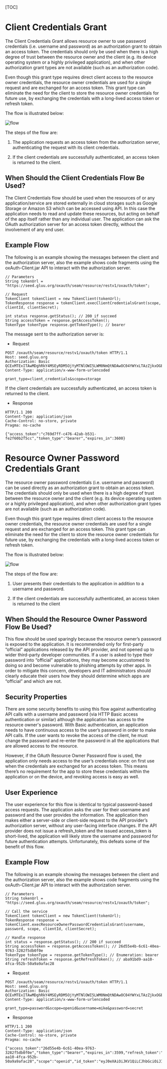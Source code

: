 [TOC]

# Client Credentials Grant

The Client Credentials Grant allows resource owner to use password
credentials (i.e. username and password) as an authorization grant to
obtain an access token. The credentials should only be used when there
is a high degree of trust between the resource owner and the client
(e.g. its device operating system or a highly privileged application),
and when other authorization grant types are not available (such as an
authorization code).

Even though this grant type requires direct client access to the
resource owner credentials, the resource owner credentials are used for
a single request and are exchanged for an access token. This grant type
can eliminate the need for the client to store the resource owner
credentials for future use, by exchanging the credentials with a
long-lived access token or refresh token.

The flow is illustrated below:

![flow](https://raw.githubusercontent.com/GluuFederation/docs/master/sources/img/openid_connect/client_credentials_grant.png)

The steps of the flow are:

1. The application requests an access token from the authorization server, authenticating the request with its client credentials.

2. If the client credentials are successfully authenticated, an access token is returned to the client.

## When Should the Client Credentials Flow Be Used?

The Client Credentials flow should be used when the resources of or any
application/service are stored externally in cloud storages such as
Google Storage or Amazon S3 which can be accessed using API. In this
case the application needs to read and update these resources, but
acting on behalf of the app itself rather than any individual user.
The application can ask the OAuth authorization server for an access
token directly, without the involvement of any end user.

## Example Flow

The following is an example showing the messages between the client and
the authorization server, also the example shows code fragments using
the oxAuth-Client.jar API to interact with the authorization server.

```
// Parameters
String tokenUrl = "https://seed.gluu.org/oxauth/seam/resource/restv1/oxauth/token";
 
// Request
TokenClient tokenClient = new TokenClient(tokenUrl);
TokenResponse response = tokenClient.execClientCredentialsGrant(scope, clientId, clientSecret);
 
int status response.getStatus(); // 200 if succeed
String accessToken = response.getAccessToken();
TokenType tokenType response.getTokenType(); // bearer
```

The message sent to the authorization server is:

* Request

```
POST /oxauth/seam/resource/restv1/oxauth/token HTTP/1.1
Host: seed.gluu.org
Authorization: Basic QCExMTExITAwMDghRkY4MSEyRDM5OjYyMTNlOWI5LWM0NmQtNDAwOC04YWYxLTAzZjkxOGE4YWRlNA==
Content-Type: application/x-www-form-urlencoded

grant_type=client_credentials&scope=storage
```

If the client credentials are successfully authenticated, an access token is returned to the client.

* Response

```
HTTP/1.1 200
Content-Type: application/json
Cache-Control: no-store, private
Pragma: no-cache

{"access_token":"c769d7ff-c476-42ab-b531-fe2f60b2f5cc","token_type":"bearer","expires_in":3600}
```

# Resource Owner Password Credentials Grant

The resource owner password credentials (i.e. username and password) can
be used directly as an authorization grant to obtain an access token.
The credentials should only be used when there is a high degree of trust
between the resource owner and the client (e.g. its device operating
system or a highly privileged application), and when other authorization
grant types are not available (such as an authorization code).

Even though this grant type requires direct client access to the
resource owner credentials, the resource owner credentials are used for
a single request and are exchanged for an access token. This grant type
can eliminate the need for the client to store the resource owner
credentials for future use, by exchanging the credentials with a
long-lived access token or refresh token.

The flow is illustrated below:

![flow](https://raw.githubusercontent.com/GluuFederation/docs/master/sources/img/openid_connect/resource_owner_password_credentials_flow.png)

The steps of the flow are:

1. User presents their credentials to the application in addition to a username and password.

2. If the client credentials are successfully authenticated, an access token is returned to the client

## When Should the Resource Owner Password Flow Be Used?

This flow should be used sparingly because the resource owner’s password
is exposed to the application. It is recommended only for first-party
“official” applications released by the API provider, and not opened up
to wider third-party developer communities. If a user is asked to type
their password into “official” applications, they may become accustomed
to doing so and become vulnerable to phishing attempts by other apps. In
order to mitigate this concern, developers and IT administrators should
clearly educate their users how they should determine which apps are
“official” and which are not.

## Security Properties

There are some security benefits to using this flow against
authenticating API calls with a username and password (via HTTP Basic
access authentication or similar) although the application has access to
the resource owner's password. With Basic authentication, an application
needs to have continuous access to the user’s password in order to make
API calls. If the user wants to revoke the access of the client, he must
change the password and re-enter the password in all the applications
that are allowed access to the resource.

However, if the OAuth Resource Owner Password flow is used, the
application only needs access to the user’s credentials once: on first
use when the credentials are exchanged for an access token. This means
there’s no requirement for the app to store these credentials within the
application or on the device, and revoking access is easy as well.

## User Experience

The user experience for this flow is identical to typical password-based
access requests. The application asks the user for their username and
password and the user provides the information. The application then
makes either a server-side or client-side request to the API provider’s
authorization server, without any user-facing interface changes. If the
API provider does not issue a refresh_token and the issued access_token
is short-lived, the application will likely store the username and
password for future authentication attempts. Unfortunately, this defeats
some of the benefit of this flow.

## Example Flow

The following is an example showing the messages between the client and
the authorization server, also the example shows code fragments using
the oxAuth-Client.jar API to interact with the authorization server.

```
// Parameters
String tokenUrl = "https://seed.gluu.org/oxauth/seam/resource/restv1/oxauth/token";
 
// Call the service
TokenClient tokenClient = new TokenClient(tokenUrl);
TokenResponse response = tokenClient.execResourceOwnerPasswordCredentialsGrant(username, password, scope, clientId, clientSecret);
 
// Handle response
int status = response.getStatus(); // 200 if succeed
String accessToken = response.getAccessToken(); // 26d55e4b-6c61-40ea-9763-3282f5db0f0e
TokenType tokenType = response.getTokenType(); // Enumeration: bearer
String refreshToken = response.getRefreshToken(); // aba91bd9-aa10-4fca-952b-50a9a9afac28
```

* Request

```
POST /oxauth/seam/resource/restv1/oxauth/token HTTP/1.1
Host: seed.gluu.org
Authorization: Basic QCExMTExITAwMDghRkY4MSEyRDM5OjYyMTNlOWI5LWM0NmQtNDAwOC04YWYxLTAzZjkxOGE4YWRlNA==
Content-Type: application/x-www-form-urlencoded

grant_type=password&scope=openid&username=mike&password=secret
```

* Response

```
HTTP/1.1 200
Content-Type: application/json
Cache-Control: no-store, private
Pragma: no-cache

{"access_token":"26d55e4b-6c61-40ea-9763-3282f5db0f0e","token_type":"bearer","expires_in":3599,"refresh_token":"aba91bd9-aa10-4fca-952b-50a9a9afac28","scope":"openid","id_token":"eyJ0eXAiOiJKV1QiLCJhbGciOiJIUzI1NiJ9.eyJpc3MiOiJodHRwczpcL1wvc2VlZC5nbHV1Lm9yZyIsInVzZXJfaWQiOiJtaWtlIiwiYXVkIjoiQCExMTExITAwMDghRkY4MSEyRDM5IiwiZXhwIjoxMzM5MTk2ODgxMzAzLCJveEludW0iOiJAITExMTEhMDAwMCFENEU3Iiwib3hWYWxpZGF0aW9uVVJJIjoiaHR0cHM6XC9cL3NlZWQuZ2x1dS5vcmdcL294YXV0aFwvc2VhbVwvcmVzb3VyY2VcL3Jlc3R2MVwvb3hhdXRoXC9jaGVja19zZXNzaW9uIiwib3hPcGVuSURDb25uZWN0VmVyc2lvbiI6Im9wZW5pZGNvbm5lY3QtMS4wIn0.SzWfJsmlz62qTRw1lEJZ8PygY9eRupgmsbXLCQwPVDQ"}
```

